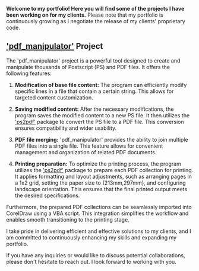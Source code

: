 **Welcome to my portfolio! Here you will find some of the projects I have been working on for my clients.** Please note that my portfolio is continuously growing as I negotiate the release of my clients' proprietary code.

## ['pdf_manipulator'](https://github.com/andrehosantos/portfolio/pdf_manipulator) Project

The 'pdf_manipulator' project is a powerful tool designed to create and manipulate thousands of Postscript (PS) and PDF files. It offers the following features:

1. **Modification of base file content:** The program can efficiently modify specific lines in a file that contain a certain string. This allows for targeted content customization.

2. **Saving modified content:** After the necessary modifications, the program saves the modified content to a new PS file. It then utilizes the ['ps2pdf'](https://web.mit.edu/ghostscript/www/Ps2pdf.htm) package to convert the PS file to a PDF file. This conversion ensures compatibility and wider usability.

3. **PDF file merging:** 'pdf_manipulator' provides the ability to join multiple PDF files into a single file. This feature allows for convenient management and organization of related PDF documents.

4. **Printing preparation:** To optimize the printing process, the program utilizes the ['ps2pdf'](https://web.mit.edu/ghostscript/www/Ps2pdf.htm) package to prepare each PDF collection for printing. It applies formatting and layout adjustments, such as arranging pages in a 1x2 grid, setting the paper size to {213mm,297mm}, and configuring landscape orientation. This ensures that the final printed output meets the desired specifications.

Furthermore, the prepared PDF collections can be seamlessly imported into CorelDraw using a VBA script. This integration simplifies the workflow and enables smooth transitioning to the printing stage.

I take pride in delivering efficient and effective solutions to my clients, and I am committed to continuously enhancing my skills and expanding my portfolio.

If you have any inquiries or would like to discuss potential collaborations, please don't hesitate to reach out. I look forward to working with you.
